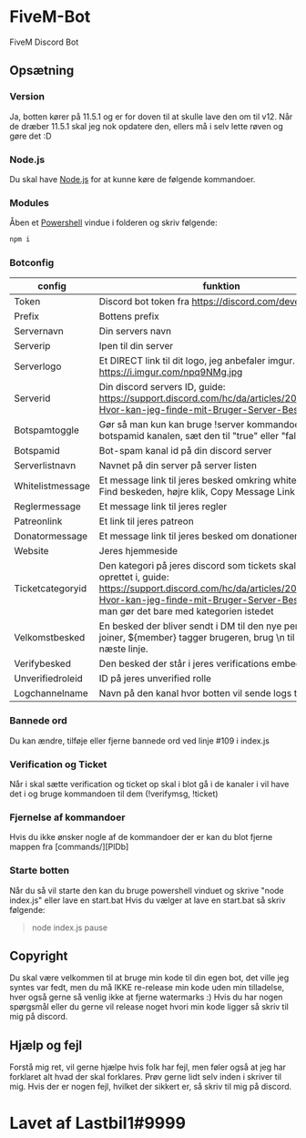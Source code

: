 # FiveM-Bot
FiveM Discord Bot

## Opsætning

### Version

Ja, botten kører på 11.5.1 og er for doven til at skulle lave den om til v12. Når de dræber 11.5.1 skal jeg nok opdatere den, ellers må i selv lette røven og gøre det :D

### Node.js
Du skal have [Node.js](https://nodejs.org/) for at kunne køre de følgende kommandoer.

### Modules

Åben et [Powershell](https://www.partitionwizard.com/clone-disk/windows-open-powershell-in-a-folder.html) vindue i folderen og skriv følgende:

```sh
npm i
```

### Botconfig

| config | funktion |
| ------ | ------ |
| Token | Discord bot token fra https://discord.com/developers |
| Prefix | Bottens prefix |
| Servernavn | Din servers navn |
| Serverip | Ipen til din server |
| Serverlogo | Et DIRECT link til dit logo, jeg anbefaler imgur. Eksempel: https://i.imgur.com/npq9NMg.jpg |
| Serverid | Din discord servers ID, guide: https://support.discord.com/hc/da/articles/206346498-Hvor-kan-jeg-finde-mit-Bruger-Server-Besked-ID- |
| Botspamtoggle | Gør så man kun kan bruge !server kommandoen i botspamid kanalen, sæt den til "true" eller "false" |
| Botspamid | Bot-spam kanal id på din discord server |
| Serverlistnavn | Navnet på din server på server listen |
| Whitelistmessage | Et message link til jeres besked omkring whitelist, guide: Find beskeden, højre klik, Copy Message Link |
| Reglermessage | Et message link til jeres regler |
| Patreonlink | Et link til jeres patreon |
| Donatormessage | Et message link til jeres besked om donationer |
| Website | Jeres hjemmeside |
| Ticketcategoryid | Den kategori på jeres discord som tickets skal blive oprettet i, guide: https://support.discord.com/hc/da/articles/206346498-Hvor-kan-jeg-finde-mit-Bruger-Server-Besked-ID-, man gør det bare med kategorien istedet |
| Velkomstbesked | En besked der bliver sendt i DM til den nye person der joiner, ${member} tagger brugeren, brug \n til at gå til næste linje. |
| Verifybesked | Den besked der står i jeres verifications embed |
| Unverifiedroleid | ID på jeres unverified rolle |
| Logchannelname | Navn på den kanal hvor botten vil sende logs til |

### Bannede ord

Du kan ændre, tilføje eller fjerne bannede ord ved linje #109 i index.js

### Verification og Ticket

Når i skal sætte verification og ticket op skal i blot gå i de kanaler i vil have det i og bruge kommandoen til dem (!verifymsg, !ticket)

### Fjernelse af kommandoer

Hvis du ikke ønsker nogle af de kommandoer der er kan du blot fjerne mappen fra [commands/][PlDb]

### Starte botten

Når du så vil starte den kan du bruge powershell vinduet og skrive "node index.js" eller lave en start.bat
Hvis du vælger at lave en start.bat så skriv følgende:
> node index.js
> pause

## Copyright

Du skal være velkommen til at bruge min kode til din egen bot, det ville jeg syntes var fedt, men du må IKKE re-release min kode uden min tilladelse, hver også gerne så venlig ikke at fjerne watermarks :) Hvis du har nogen spørgsmål eller du gerne vil release noget hvori min kode ligger så skriv til mig på discord.

## Hjælp og fejl

Forstå mig ret, vil gerne hjælpe hvis folk har fejl, men føler også at jeg har forklaret alt hvad der skal forklares. Prøv gerne lidt selv inden i skriver til mig. 
Hvis der er nogen fejl, hvilket der sikkert er, så skriv til mig på discord.

# Lavet af Lastbil1#9999
